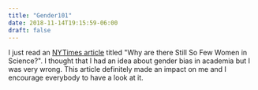 ```yaml
---
title: "Gender101"
date: 2018-11-14T19:15:59-06:00
draft: false
---
```


I just read an [NYTimes article](https://www.nytimes.com/2013/10/06/magazine/why-are-there-still-so-few-women-in-science.html) titled "Why are there Still So Few Women in Science?". I thought that I had an idea about gender bias in academia but I was very wrong. This article definitely made an impact on me and I encourage everybody to have a look at it. 
